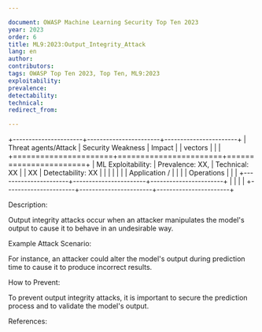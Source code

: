 ```yaml
---

document: OWASP Machine Learning Security Top Ten 2023
year: 2023
order: 6
title: ML9:2023:Output_Integrity_Attack
lang: en
author:
contributors:
tags: OWASP Top Ten 2023, Top Ten, ML9:2023
exploitability:
prevalence:
detectability:
technical:
redirect_from:

---
```



+----------------------+-----------------------+-----------------------+
| Threat agents/Attack | Security Weakness     | Impact                |
| vectors              |                       |                       |
+======================+=======================+=======================+
| ML Exploitability:   | Prevalence: XX,       | Technical: XX         |
| XX                   | Detectability: XX     |                       |
|                      |                       |                       |
| Application /        |                       |                       |
| Operations           |                       |                       |
+----------------------+-----------------------+-----------------------+
|                      |                       |                       |
+----------------------+-----------------------+-----------------------+

Description:

Output integrity attacks occur when an attacker manipulates the model\'s
output to cause it to behave in an undesirable way.

Example Attack Scenario:

For instance, an attacker could alter the model\'s output during
prediction time to cause it to produce incorrect results.

How to Prevent:

To prevent output integrity attacks, it is important to secure the
prediction process and to validate the model\'s output.

References:
